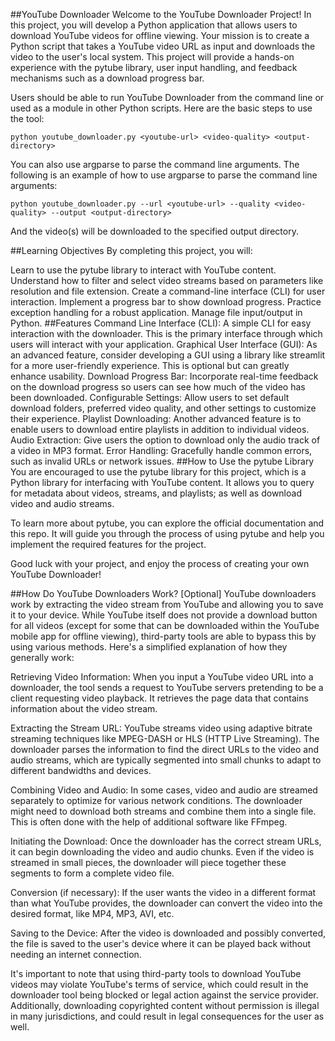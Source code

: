 ##YouTube Downloader
Welcome to the YouTube Downloader Project! In this project, you will develop a Python application that allows users to download YouTube videos for offline viewing. Your mission is to create a Python script that takes a YouTube video URL as input and downloads the video to the user's local system. This project will provide a hands-on experience with the pytube library, user input handling, and feedback mechanisms such as a download progress bar.

Users should be able to run YouTube Downloader from the command line or used as a module in other Python scripts. Here are the basic steps to use the tool:

    python youtube_downloader.py <youtube-url> <video-quality> <output-directory>
You can also use argparse to parse the command line arguments. The following is an example of how to use argparse to parse the command line arguments:

    python youtube_downloader.py --url <youtube-url> --quality <video-quality> --output <output-directory>
And the video(s) will be downloaded to the specified output directory.

##Learning Objectives
By completing this project, you will:

Learn to use the pytube library to interact with YouTube content.
Understand how to filter and select video streams based on parameters like resolution and file extension.
Create a command-line interface (CLI) for user interaction.
Implement a progress bar to show download progress.
Practice exception handling for a robust application.
Manage file input/output in Python.
##Features
Command Line Interface (CLI): A simple CLI for easy interaction with the downloader. This is the primary interface through which users will interact with your application.
Graphical User Interface (GUI): As an advanced feature, consider developing a GUI using a library like streamlit for a more user-friendly experience. This is optional but can greatly enhance usability.
Download Progress Bar: Incorporate real-time feedback on the download progress so users can see how much of the video has been downloaded.
Configurable Settings: Allow users to set default download folders, preferred video quality, and other settings to customize their experience.
Playlist Downloading: Another advanced feature is to enable users to download entire playlists in addition to individual videos.
Audio Extraction: Give users the option to download only the audio track of a video in MP3 format.
Error Handling: Gracefully handle common errors, such as invalid URLs or network issues.
##How to Use the pytube Library
You are encouraged to use the pytube library for this project, which is a Python library for interfacing with YouTube content. It allows you to query for metadata about videos, streams, and playlists; as well as download video and audio streams.

To learn more about pytube, you can explore the official documentation and this repo. It will guide you through the process of using pytube and help you implement the required features for the project.

Good luck with your project, and enjoy the process of creating your own YouTube Downloader!

##How Do YouTube Downloaders Work? [Optional]
YouTube downloaders work by extracting the video stream from YouTube and allowing you to save it to your device. While YouTube itself does not provide a download button for all videos (except for some that can be downloaded within the YouTube mobile app for offline viewing), third-party tools are able to bypass this by using various methods. Here's a simplified explanation of how they generally work:

Retrieving Video Information: When you input a YouTube video URL into a downloader, the tool sends a request to YouTube servers pretending to be a client requesting video playback. It retrieves the page data that contains information about the video stream.

Extracting the Stream URL: YouTube streams video using adaptive bitrate streaming techniques like MPEG-DASH or HLS (HTTP Live Streaming). The downloader parses the information to find the direct URLs to the video and audio streams, which are typically segmented into small chunks to adapt to different bandwidths and devices.

Combining Video and Audio: In some cases, video and audio are streamed separately to optimize for various network conditions. The downloader might need to download both streams and combine them into a single file. This is often done with the help of additional software like FFmpeg.

Initiating the Download: Once the downloader has the correct stream URLs, it can begin downloading the video and audio chunks. Even if the video is streamed in small pieces, the downloader will piece together these segments to form a complete video file.

Conversion (if necessary): If the user wants the video in a different format than what YouTube provides, the downloader can convert the video into the desired format, like MP4, MP3, AVI, etc.

Saving to the Device: After the video is downloaded and possibly converted, the file is saved to the user's device where it can be played back without needing an internet connection.

It's important to note that using third-party tools to download YouTube videos may violate YouTube's terms of service, which could result in the downloader tool being blocked or legal action against the service provider. Additionally, downloading copyrighted content without permission is illegal in many jurisdictions, and could result in legal consequences for the user as well.
